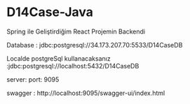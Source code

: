 # D14Case-Java

Spring ile Geliştirdiğim React Projemin Backendi

Database : jdbc:postgresql://34.173.207.70:5533/D14CaseDB

Localde postgreSql kullanacaksanız :jdbc:postgresql://localhost:5432/D14CaseDB

server: port: 9095

swagger : http://localhost:9095/swagger-ui/index.html
